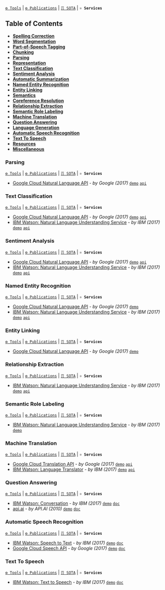[`⚙ Tools`](https://github.com/magizbox/underthesea/wiki/English-NLP-Tools) | [`⚙ Publications`](https://github.com/magizbox/underthesea/wiki/English-NLP-Publications)  | [`☶ SOTA`](https://github.com/magizbox/underthesea/wiki/English-NLP-SOTA) | **`⚛ Services`**

## Table of Contents

* [**Spelling Correction**](#spelling-correction)
* [**Word Segmentation**](#word-segmentation)
* [**Part-of-Speech Tagging**](#part-of-speech-tagging)
* [**Chunking**](#chunking)
* [**Parsing**](#parsing)
* [**Representation**](#representation)
* [**Text Classification**](#text-classification)
* [**Sentiment Analysis**](#sentiment-analysis)
* [**Automatic Summarization**](#automatic-summarization)
* [**Named Entity Recognition**](#named-entity-recognition)
* [**Entity Linking**](#entity-linking)
* [**Semantics**](#semantics)
* [**Coreference Resolution**](#coreference-resolution)
* [**Relationship Extraction**](#relationship-extraction)
* [**Semantic Role Labeling**](#semantic-role-labeling)
* [**Machine Translation**](#machine-translation)
* [**Question Answering**](#question-answering)
* [**Language Generation**](#language-generation)
* [**Automatic Speech Recognition**](#automatic-speech-recognition)
* [**Text To Speech**](#text-to-speech)
* [**Resources**](#resources)
* [**Miscellaneous**](#miscellaneous)

### Parsing

[`⚙ Tools`](https://github.com/magizbox/underthesea/wiki/English-NLP-Tools#parsing) | [`⚙ Publications`](https://github.com/magizbox/underthesea/wiki/English-NLP-Publications#parsing)  | [`☶ SOTA`](https://github.com/magizbox/underthesea/wiki/English-NLP-SOTA#parsing) | **`⚛ Services`**

* [Google Cloud Natural Language API](https://cloud.google.com/natural-language/) - *by Google (2017)* [`demo`](https://cloud.google.com/natural-language/) [`api`](https://cloud.google.com/natural-language/docs/analyzing-syntax)

### Text Classification

[`⚙ Tools`](https://github.com/magizbox/underthesea/wiki/English-NLP-Tools#text-classification) | [`⚙ Publications`](https://github.com/magizbox/underthesea/wiki/English-NLP-Publications#text-classification)  | [`☶ SOTA`](https://github.com/magizbox/underthesea/wiki/English-NLP-SOTA#text-classification) | **`⚛ Services`**

* [Google Cloud Natural Language API](https://cloud.google.com/natural-language/) - *by Google (2017)* [`demo`](https://cloud.google.com/natural-language/) [`api`](https://cloud.google.com/natural-language/docs/classifying-text)
* [IBM Watson: Natural Language Understanding Service](https://www.ibm.com/watson/services/natural-language-understanding/) - *by IBM (2017)* [`demo`](https://natural-language-understanding-demo.mybluemix.net/) [`api`](https://www.ibm.com/watson/developercloud/natural-language-understanding/api/v1/#categories)

### Sentiment Analysis

[`⚙ Tools`](https://github.com/magizbox/underthesea/wiki/English-NLP-Tools#sentiment-analysis) | [`⚙ Publications`](https://github.com/magizbox/underthesea/wiki/English-NLP-Publications#sentiment-analysis)  | [`☶ SOTA`](https://github.com/magizbox/underthesea/wiki/English-NLP-SOTA#sentiment-analysis) | **`⚛ Services`**

* [Google Cloud Natural Language API](https://cloud.google.com/natural-language/) - *by Google (2017)* [`demo`](https://cloud.google.com/natural-language/) [`api`](https://cloud.google.com/natural-language/docs/analyzing-sentiment)
* [IBM Watson: Natural Language Understanding Service](https://www.ibm.com/watson/services/natural-language-understanding/) - *by IBM (2017)* [`demo`](https://natural-language-understanding-demo.mybluemix.net/?cm_mc_uid=24354790044615058730923&cm_mc_sid_50200000=1505873092&cm_mc_sid_52640000=1505872948) [`api`](https://www.ibm.com/watson/developercloud/natural-language-understanding/api/v1/#emotion)

### Named Entity Recognition

[`⚙ Tools`](https://github.com/magizbox/underthesea/wiki/English-NLP-Tools#named-entity-recognition) | [`⚙ Publications`](https://github.com/magizbox/underthesea/wiki/English-NLP-Publications#named-entity-recognition)  | [`☶ SOTA`](https://github.com/magizbox/underthesea/wiki/English-NLP-SOTA#named-entity-recognition) | **`⚛ Services`**

* [Google Cloud Natural Language API](https://cloud.google.com/natural-language/) - *by Google (2017)* [`demo`](https://cloud.google.com/natural-language/docs/analyzing-entities)
* [IBM Watson: Natural Language Understanding Service](https://www.ibm.com/watson/services/natural-language-understanding/) - *by IBM (2017)* [`demo`](https://natural-language-understanding-demo.mybluemix.net/) [`api`](https://www.ibm.com/watson/developercloud/natural-language-understanding/api/v1/#entities)

### Entity Linking

[`⚙ Tools`](https://github.com/magizbox/underthesea/wiki/English-NLP-Tools#entity-linking) | [`⚙ Publications`](https://github.com/magizbox/underthesea/wiki/English-NLP-Publications#entity-linking)  | [`☶ SOTA`](https://github.com/magizbox/underthesea/wiki/English-NLP-SOTA#entity-linking) | **`⚛ Services`**

* [Google Cloud Natural Language API](https://cloud.google.com/natural-language/) - *by Google (2017)* [`demo`](https://cloud.google.com/natural-language/docs/analyzing-entities)

### Relationship Extraction

[`⚙ Tools`](https://github.com/magizbox/underthesea/wiki/English-NLP-Tools#relationship-extraction) | [`⚙ Publications`](https://github.com/magizbox/underthesea/wiki/English-NLP-Publications#relationship-extraction)  | [`☶ SOTA`](https://github.com/magizbox/underthesea/wiki/English-NLP-SOTA#relationship-extraction) | **`⚛ Services`**

* [IBM Watson: Natural Language Understanding Service](https://www.ibm.com/watson/services/natural-language-understanding/) - *by IBM (2017)* [`demo`](https://natural-language-understanding-demo.mybluemix.net/) [`api`](https://www.ibm.com/watson/developercloud/natural-language-understanding/api/v1/#relations)

### Semantic Role Labeling

[`⚙ Tools`](https://github.com/magizbox/underthesea/wiki/English-NLP-Tools#semantic-role-labeling) | [`⚙ Publications`](https://github.com/magizbox/underthesea/wiki/English-NLP-Publications#semantic-role-labeling)  | [`☶ SOTA`](https://github.com/magizbox/underthesea/wiki/English-NLP-SOTA#semantic-role-labeling) | **`⚛ Services`**

* [IBM Watson: Natural Language Understanding Service](https://www.ibm.com/watson/services/natural-language-understanding/) - *by IBM (2017)* [`demo`](https://www.ibm.com/watson/developercloud/natural-language-understanding/api/v1/#semantic-roles)

### Machine Translation

[`⚙ Tools`](https://github.com/magizbox/underthesea/wiki/English-NLP-Tools#machine-translation) | [`⚙ Publications`](https://github.com/magizbox/underthesea/wiki/English-NLP-Publications#machine-translation)  | [`☶ SOTA`](https://github.com/magizbox/underthesea/wiki/English-NLP-SOTA#machine-translation) | **`⚛ Services`**

* [Google Cloud Translation API](https://cloud.google.com/translate/) - *by Google (2017)* [`demo`](https://cloud.google.com/translate/) [`api`](https://cloud.google.com/translate/docs/)
* [IBM Watson: Language Translator](https://www.ibm.com/watson/services/language-translator/) - *by IBM (2017)* [`demo`](https://language-translator-demo.mybluemix.net/) [`api`](https://www.ibm.com/watson/developercloud/language-translator/api/v2/#translate)

### Question Answering

[`⚙ Tools`](https://github.com/magizbox/underthesea/wiki/English-NLP-Tools#question-answering) | [`⚙ Publications`](https://github.com/magizbox/underthesea/wiki/English-NLP-Publications#question-answering)  | [`☶ SOTA`](https://github.com/magizbox/underthesea/wiki/English-NLP-SOTA#question-answering) | **`⚛ Services`**

* [IBM Watson: Conversation](https://www.ibm.com/watson/services/conversation/) - *by IBM (2017)* [`demo`](https://conversation-demo.mybluemix.net/) [`doc`](https://console.bluemix.net/docs/services/conversation/index.html#about)
* [api.ai](https://api.ai/) - *by API.AI (2010)* [`demo`](https://www.youtube.com/watch?v=nms6o249M8w&index=2&list=PListM28kf0CNUGbLymXwECe8w-lDX4XrW) [`doc`](https://api.ai/docs/getting-started/basics)

### Automatic Speech Recognition

[`⚙ Tools`](https://github.com/magizbox/underthesea/wiki/English-NLP-Tools#automatic-speech-recognition) | [`⚙ Publications`](https://github.com/magizbox/underthesea/wiki/English-NLP-Publications#automatic-speech-recognition)  | [`☶ SOTA`](https://github.com/magizbox/underthesea/wiki/English-NLP-SOTA#automatic-speech-recognition) | **`⚛ Services`**

* [IBM Watson: Speech to Text](https://www.ibm.com/watson/services/speech-to-text/) - *by IBM (2017)* [`demo`](https://speech-to-text-demo.mybluemix.net) [`doc`](https://console.bluemix.net/docs/services/speech-to-text/index.html#about)
* [Google Cloud Speech API](https://cloud.google.com/speech/) - *by Google (2017)* [`demo`](https://cloud.google.com/speech/) [`doc`](https://cloud.google.com/speech/docs/)

### Text To Speech

[`⚙ Tools`](https://github.com/magizbox/underthesea/wiki/English-NLP-Tools#text-to-speech) | [`⚙ Publications`](https://github.com/magizbox/underthesea/wiki/English-NLP-Publications#text-to-speech)  | [`☶ SOTA`](https://github.com/magizbox/underthesea/wiki/English-NLP-SOTA#text-to-speech) | **`⚛ Services`**

* [IBM Watson: Text to Speech](https://www.ibm.com/watson/services/text-to-speech/) - *by IBM (2017)* [`demo`](https://text-to-speech-demo.mybluemix.net/) [`doc`](https://console.bluemix.net/docs/services/text-to-speech/index.html)